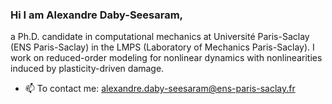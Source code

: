 ### Hi I am Alexandre Daby-Seesaram, 
a Ph.D. candidate in computational mechanics at Université Paris-Saclay (ENS Paris-Saclay) in the LMPS (Laboratory of Mechanics Paris-Saclay). I work on reduced-order modeling for nonlinear dynamics with nonlinearities induced by plasticity-driven damage.

- 📫 To contact me: alexandre.daby-seesaram@ens-paris-saclay.fr


